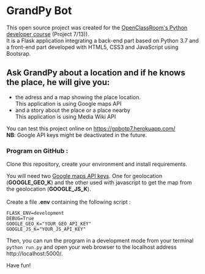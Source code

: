 # GrandPy Bot

This open source project was created for the [OpenClassRoom's Python developer course](https://openclassrooms.com/fr/paths/68-developpeur-dapplication-python) (Project 7/13)).<br/>
It is a Flask application integrating a back-end part based on Python 3.7 and a front-end part developed with HTML5, CSS3 and JavaScript using Bootsrap.


## Ask GrandPy about a location and if he knows the place, he will give you:
* the adress and a map showing the place location.<br/>
  This application is using Google maps API
* and a story about the place or a place nearby<br/>
  This application is using Media Wiki API

You can test this project online on https://gpbotp7.herokuapp.com/<br/>
__NB__: Google API keys might be deactivated in the future.

### Program on GitHub :
Clone this repository, create your environment and install requirements.<br/>

You will need two [Google maps API keys](https://cloud.google.com/maps-platform/?hl=fr&utm_source=google&utm_medium=cpc&utm_campaign=FY18-Q2-global-demandgen-paidsearchonnetworkhouseads-cs-maps_contactsal_saf&utm_content=text-ad-none-none-DEV_c-CRE_321592199697-ADGP_Hybrid+%7C+AW+SEM+%7C+BKWS+~+Google+Maps+API+EXA-KWID_43700039907225900-kwd-1952727095-userloc_20874&utm_term=KW_google%20map%20api-ST_google+map+api&gclid=Cj0KCQiArozwBRDOARIsAHo2s7sxYc1IeDzv4cuo3ZEUQPd08BclHplMC17n_CuQuv1b8KV9JBH8wiwaAkvtEALw_wcB). One for geolocation (**GOOGLE_GEO_K**) and the other used with javascript to get the map from the geolocation (**GOOGLE_JS_K**). <br/>
 <br/>
Create a file **.env** containing the following script :

```
FLASK_ENV=development
DEBUG=True
GOOGLE_GEO_K="YOUR_GEO_API_KEY"
GOOGLE_JS_K="YOUR_JS_API_KEY"
```

Then, you can run the program in a development mode from your terminal `python run.py` and open your web browser to the localhost address http://localhost:5000/.<br/>

Have fun!
